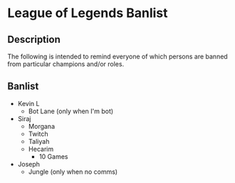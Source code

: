 # League of Legends Banlist

## Description
The following is intended to remind everyone of which persons are banned from particular champions and/or roles.

## Banlist
* Kevin L
  * Bot Lane (only when I'm bot)
* Siraj
  * Morgana
  * Twitch
  * Taliyah
  * Hecarim
    * 10 Games
* Joseph
  * Jungle (only when no comms)
